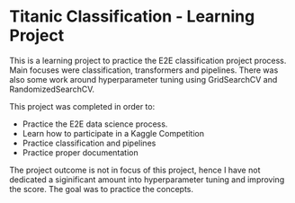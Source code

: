 # Titanic Classification - Learning Project

This is a learning project to practice the E2E classification project process. Main focuses were classification, transformers and pipelines. There was also some work around hyperparameter tuning using GridSearchCV and RandomizedSearchCV. 

This project was completed in order to:
- Practice the E2E data science process.
- Learn how to participate in a Kaggle Competition
- Practice classification and pipelines
- Practice proper documentation

The project outcome is not in focus of this project, hence I have not dedicated a siginificant amount into hyperparameter tuning and improving the score. The goal was to practice the concepts.
